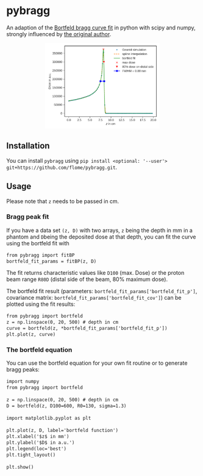 # pybragg
An adaption of the [Bortfeld bragg curve fit](https://pubmed.ncbi.nlm.nih.gov/9434986/) in python with scipy and numpy, strongly influenced by [the original author](https://gray.mgh.harvard.edu/attachments/article/293/BraggCurve.py).

<p align="center">
  <img src="/images/bragg_curve.png" width="300" >
</p>

## Installation

You can install `pybragg` using `pip install <optional: '--user'> git+https://github.com/flome/pybragg.git`.

## Usage
Please note that `z` needs to be passed in cm.

### Bragg peak fit
If you have a data set `(z, D)` with two arrays, `z` being the depth in mm in a phantom and `D`being the deposited dose at that depth, you can fit the curve using the bortfeld fit with
```
from pybragg import fitBP
bortfeld_fit_params = fitBP(z, D)
```

The fit returns characteristic values like `D100` (max. Dose) or the proton beam range `R80D` (distal side of the beam, 80\% maximum dose).

The bortfeld fit result (parameters: `bortfeld_fit_params['bortfeld_fit_p']`, covariance matrix: `bortfeld_fit_params['bortfeld_fit_cov']`) can be plotted using the fit results:
```
from pybragg import bortfeld
z = np.linspace(0, 20, 500) # depth in cm
curve = bortfeld(z, *bortfeld_fit_params['bortfeld_fit_p'])
plt.plot(z, curve)
```

### The bortfeld equation
You can use the bortfeld equation for your own fit routine or to generate bragg peaks:
```
import numpy
from pybragg import bortfeld

z = np.linspace(0, 20, 500) # depth in cm
D = bortfeld(z, D100=600, R0=130, sigma=1.3)

import matplotlib.pyplot as plt

plt.plot(z, D, label='bortfeld function')
plt.xlabel('$z$ in mm')
plt.ylabel('$D$ in a.u.')
plt.legend(loc='best')
plt.tight_layout()

plt.show()
```
